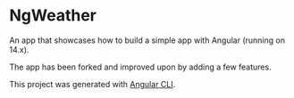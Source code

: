 # NgWeather

An app that showcases how to build a simple app with Angular (running on 14.x).

The app has been forked and improved upon by adding a few features.

This project was generated with [Angular CLI](https://github.com/angular/angular-cli).

